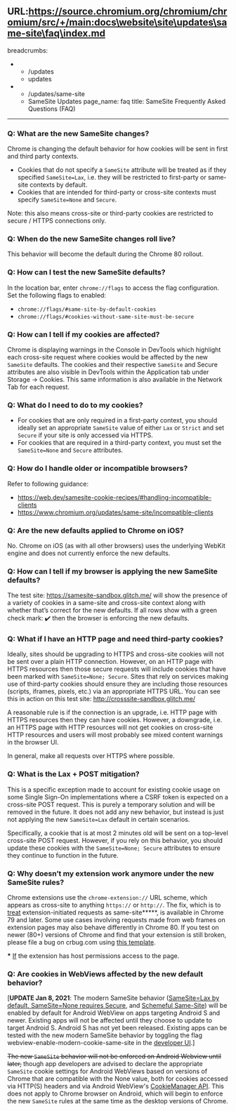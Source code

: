 URL:https://source.chromium.org/chromium/chromium/src/+/main:docs\website\site\updates\same-site\faq\index.md
---
breadcrumbs:
- - /updates
  - updates
- - /updates/same-site
  - SameSite Updates
page_name: faq
title: SameSite Frequently Asked Questions (FAQ)
---

### Q: What are the new SameSite changes?

Chrome is changing the default behavior for how cookies will be sent in first
and third party contexts.

*   Cookies that do not specify a `SameSite` attribute will be treated
            as if they specified `SameSite=Lax`, i.e. they will be restricted to
            first-party or same-site contexts by default.
*   Cookies that are intended for third-party or cross-site contexts
            must specify `SameSite=None` and `Secure`.

Note: this also means cross-site or third-party cookies are restricted to secure
/ HTTPS connections only.

### Q: When do the new SameSite changes roll live?

This behavior will become the default during the Chrome 80 rollout.

### Q: How can I test the new SameSite defaults?

In the location bar, enter `chrome://flags` to access the flag configuration.
Set the following flags to enabled:

*   `chrome://flags/#same-site-by-default-cookies`
*   `chrome://flags/#cookies-without-same-site-must-be-secure`

### Q: How can I tell if my cookies are affected?

Chrome is displaying warnings in the Console in DevTools which highlight each
cross-site request where cookies would be affected by the new `SameSite`
defaults. The cookies and their respective `SameSite` and Secure attributes are
also visible in DevTools within the Application tab under Storage → Cookies.
This same information is also available in the Network Tab for each request.

### Q: What do I need to do to my cookies?

*   For cookies that are only required in a first-party context, you
            should ideally set an appropriate `SameSite` value of either `Lax`
            or `Strict` and set `Secure` if your site is only accessed via
            HTTPS.
*   For cookies that are required in a third-party context, you must set
            the `SameSite=None` and `Secure` attributes.

### Q: How do I handle older or incompatible browsers?

Refer to following guidance:

*   <https://web.dev/samesite-cookie-recipes/#handling-incompatible-clients>
*   <https://www.chromium.org/updates/same-site/incompatible-clients>

### Q: Are the new defaults applied to Chrome on iOS?

No. Chrome on iOS (as with all other browsers) uses the underlying WebKit engine
and does not currently enforce the new defaults.

### Q: How can I tell if my browser is applying the new SameSite defaults?

The test site: <https://samesite-sandbox.glitch.me/> will show the presence of a
variety of cookies in a same-site and cross-site context along with whether
that’s correct for the new defaults. If all rows show with a green check mark:
✔️ then the browser is enforcing the new defaults.

### Q: What if I have an HTTP page and need third-party cookies?

Ideally, sites should be upgrading to HTTPS and cross-site cookies will not be
sent over a plain HTTP connection. However, on an HTTP page with HTTPS resources
then those secure requests will include cookies that have been marked with
`SameSite=None; Secure`.
Sites that rely on services making use of third-party cookies should ensure they
are including those resources (scripts, iframes, pixels, etc.) via an
appropriate HTTPS URL. You can see this in action on this test site:
<http://crosssite-sandbox.glitch.me/>

A reasonable rule is if the connection is an upgrade, i.e. HTTP page with HTTPS
resources then they can have cookies. However, a downgrade, i.e. an HTTPS page
with HTTP resources will not get cookies on cross-site HTTP resources and users
will most probably see mixed content warnings in the browser UI.

In general, make all requests over HTTPS where possible.

### Q: What is the Lax + POST mitigation?

This is a specific exception made to account for existing cookie usage on some
Single Sign-On implementations where a CSRF token is expected on a cross-site
POST request. This is purely a temporary solution and will be removed in the
future. It does not add any new behavior, but instead is just not applying the
new `SameSite=Lax` default in certain scenarios.

Specifically, a cookie that is at most 2 minutes old will be sent on a top-level
cross-site POST request. However, if you rely on this behavior, you should
update these cookies with the `SameSite=None; Secure` attributes to ensure they
continue to function in the future.

### Q: Why doesn’t my extension work anymore under the new SameSite rules?

Chrome extensions use the `chrome-extension://` URL scheme, which appears as
cross-site to anything `https://` or `http://`. The fix, which is to
[treat](https://cs.chromium.org/chromium/src/chrome/renderer/extensions/chrome_extensions_renderer_client.cc?l=327-328&rcl=93f8b74447f261ada0224ae54176fbecdf03a294)
extension-initiated requests as same-site**\***, is available in Chrome 79 and
later. Some use cases involving requests made from web frames on extension pages
may also behave differently in Chrome 80. If you test on newer (80+) versions of
Chrome and find that your extension is still broken, please file a bug on
crbug.com using [this template](https://bit.ly/2lJMd5c).

**\***
[If](https://cs.chromium.org/chromium/src/chrome/renderer/extensions/chrome_extensions_renderer_client.cc?l=86-90&rcl=9235d01ebbb6f18a74b0b99f7922175b4f11e68a)
the extension has host permissions access to the page.

### Q: Are cookies in WebViews affected by the new default behavior?

\[**UPDATE Jan 8, 2021**: The modern SameSite behavior ([SameSite=Lax by
default, SameSite=None requires
Secure](https://web.dev/samesite-cookies-explained/), and [Schemeful
Same-Site](https://web.dev/schemeful-samesite/)) will be enabled by default for
Android WebView on apps targeting Android S and newer. Existing apps will not be
affected until they choose to update to target Android S. Android S has not yet
been released. Existing apps can be tested with the new modern SameSite behavior
by toggling the flag webview-enable-modern-cookie-same-site in the [developer
UI](https://chromium.googlesource.com/chromium/src/+/HEAD/android_webview/docs/developer-ui.md#Flag-UI).\]

~~The new `SameSite` behavior will not be enforced on Android Webview until
later,~~ though app developers are advised to declare the appropriate `SameSite`
cookie settings for Android WebViews based on versions of Chrome that are
compatible with the None value, both for cookies accessed via HTTP(S) headers
and via Android WebView's [CookieManager
API](https://developer.android.com/reference/android/webkit/CookieManager). This
does not apply to Chrome browser on Android, which will begin to enforce the new
`SameSite` rules at the same time as the desktop versions of Chrome.
